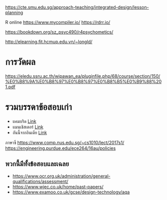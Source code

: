 

https://cte.smu.edu.sg/approach-teaching/integrated-design/lesson-planning

R online 
https://www.mycompiler.io/
https://rdrr.io/

https://bookdown.org/sz_psyc490/r4psychometics/

http://elearning.fit.hcmup.edu.vn/~longld/
# การวัดผล

https://eledu.ssru.ac.th/wipawan_ea/pluginfile.php/68/course/section/150/%E0%B8%9A%E0%B8%97%E0%B8%97%E0%B8%B5%E0%B9%88%201.pdf

# รวมบรรดาข้อสอบเก่า

* แคมบริด [Link](https://www.cl.cam.ac.uk/teaching/exams/pastpapers/)
* แมนเชิสเตอร์ [Link](https://studentnet.cs.manchester.ac.uk/assessment/exam_papers/index.php)
* อันนี้จากอินเดีย [Link](http://www.gujaratuniversity.org.in/web/weboldquepaper.asp)


ภาษาซี
https://www.comp.nus.edu.sg/~cs1010/lect/2017s1/
https://engineering.purdue.edu/ece264/16au/policies

## พวกนี้มีทั้งข้อสอบและเฉลย
* https://www.ocr.org.uk/administration/general-qualifications/assessment/
* https://www.wjec.co.uk/home/past-papers/
* https://www.examoo.co.uk/gcse/design-technology/aqa
